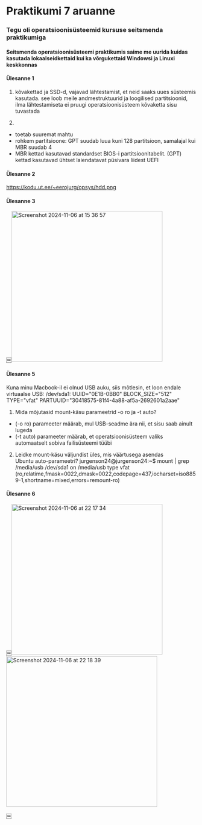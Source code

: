 # Praktikumi 7 aruanne

### Tegu oli operatsioonisüsteemid kursuse seitsmenda praktikumiga
#### Seitsmenda operatsioonisüsteemi praktikumis saime me uurida kuidas kasutada lokaalseidkettaid kui ka võrgukettaid Windowsi ja Linuxi keskkonnas

#### Ülesanne 1

1. kõvakettad ja SSD-d, vajavad lähtestamist, et neid saaks uues süsteemis kasutada. see loob meile andmestruktuurid ja loogilised partitsioonid, ilma lähtestamiseta ei pruugi operatsioonisüsteem kõvaketta sisu tuvastada

2. 
* toetab suuremat mahtu
* rohkem partitsioone: GPT suudab luua kuni 128 partitsioon, samalajal kui MBR suudab 4
* MBR kettad kasutavad standardset BIOS-i partitsioonitabelit. (GPT) kettad kasutavad ühtset laiendatavat püsivara liidest UEFI

#### Ülesanne 2

https://kodu.ut.ee/~eerojurg/opsys/hdd.png


#### Ülesanne 3

￼<img width="400" alt="Screenshot 2024-11-06 at 15 36 57" src="https://github.com/user-attachments/assets/792559a3-112e-451b-8782-97bdaddd7b70">


#### Ülesanne 5 
Kuna minu Macbook-il ei olnud USB auku, siis mõtlesin, et loon endale virtuaalse USB: /dev/sda1: UUID="0E1B-0BB0" BLOCK_SIZE="512" TYPE="vfat" PARTUUID="30418575-81f4-4a88-af5a-2692601a2aae"


1. Mida mõjutasid mount-käsu parameetrid -o ro ja -t auto?
* (-o ro) parameeter määrab, mul USB-seadme ära nii, et sisu saab ainult lugeda
* (-t auto) parameeter määrab, et operatsioonisüsteem valiks automaatselt sobiva failisüsteemi tüübi

2. Leidke mount-käsu väljundist üles, mis väärtusega asendas Ubuntu auto-parameetri?
jurgenson24@jurgenson24:~$ mount | grep /media/usb
/dev/sda1 on /media/usb type vfat (ro,relatime,fmask=0022,dmask=0022,codepage=437,iocharset=iso8859-1,shortname=mixed,errors=remount-ro)


#### Ülesanne 6

￼<img width="400" alt="Screenshot 2024-11-06 at 22 17 34" src="https://github.com/user-attachments/assets/797d79a5-3b20-48ea-ba98-d2a6e23804f9">
<img width="400" alt="Screenshot 2024-11-06 at 22 18 39" src="https://github.com/user-attachments/assets/e59842ca-e08e-4134-b39f-7124eafac8da">

￼
